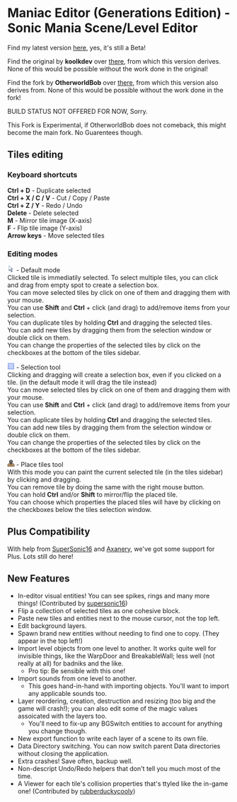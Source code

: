 # Maniac Editor (Generations Edition) - Sonic Mania Scene/Level Editor

Find my latest version [here](https://github.com/CarJem/ManiacEditor/releases/latest), yes, it's still a Beta!

Find the original by **koolkdev** over [there](https://github.com/koolkdev/ManiacEditor/releases/latest), from which this version derives. None of this would be possible without the work done in the original!

Find the fork by **OtherworldBob** over [there](https://github.com/OtherworldBob/ManiacEditor/releases/latest), from which this version also derives from. None of this would be possible without the work done in the fork!

BUILD STATUS NOT OFFERED FOR NOW, Sorry.

This Fork is Experimental, if OtherworldBob does not comeback, this might become the main fork. No Guarentees though.

## Tiles editing

### Keyboard shortcuts 
**Ctrl + D** - Duplicate selected  
**Ctrl + X / C / V** - Cut / Copy / Paste  
**Ctrl + Z / Y** - Redo / Undo  
**Delete** - Delete selected  
**M** - Mirror tile image (X-axis)  
**F** - Flip tile image (Y-axis)  
**Arrow keys** - Move selected tiles

### Editing modes
![Pointer tool](https://github.com/koolkdev/m_e_images/blob/master/pointerButton.Image.png) - Default mode  
Clicked tile is immediatily selected. To select multiple tiles, you can click and drag from empty spot to create a selection box.  
You can move selected tiles by click on one of them and dragging them with your mouse.  
You can use **Shift** and **Ctrl** + click (and drag) to add/remove items from your selection.  
You can duplicate tiles by holding **Ctrl** and dragging the selected tiles.  
You can add new tiles by dragging them from the selection window or double click on them.  
You can change the properties of the selected tiles by click on the checkboxes at the bottom of the tiles sidebar.

![Selection tool](https://github.com/koolkdev/m_e_images/blob/master/selectTool.Image.png) - Selection tool  
Clicking and dragging will create a selection box, even if you clicked on a tile. (in the default mode it will drag the tile instead)  
You can move selected tiles by click on one of them and dragging them with your mouse.  
You can use **Shift** and **Ctrl** + click (and drag) to add/remove items from your selection.  
You can duplicate tiles by holding **Ctrl** and dragging the selected tiles.  
You can add new tiles by dragging them from the selection window or double click on them.  
You can change the properties of the selected tiles by click on the checkboxes at the bottom of the tiles sidebar.

![Place tiles tool](https://github.com/koolkdev/m_e_images/blob/master/placeTilesButton.Image.png) - Place tiles tool  
With this mode you can paint the current selected tile (in the tiles sidebar) by clicking and dragging.  
You can remove tile by doing the same with the right mouse button.  
You can hold **Ctrl** and/or **Shift** to mirror/flip the placed tile.  
You can choose which properties the placed tiles will have by clicking on the checkboxes below the tiles selection window.

## Plus Compatibility
With help from [SuperSonic16](https://github.com/thesupersonic16) and [Axanery](https://www.youtube.com/channel/UCIsXoOHibP8wpjcha3bSbMQ), we've got some support for Plus.
Lots still do here!

## New Features

* In-editor visual entities! You can see spikes, rings and many more things! (Contributed by [supersonic16](https://github.com/thesupersonic16))
* Flip a collection of selected tiles as one cohesive block.
* Paste new tiles and entities next to the mouse cursor, not the top left.
* Edit background layers.
* Spawn brand new entities without needing to find one to copy. (They appear in the top left!)
* Import level objects from one level to another. It works quite well for invisible things, like the WarpDoor and BreakableWall; less well (not really at all) for badniks and the like.
  * Pro tip: Be sensible with this one!
* Import sounds from one level to another.
  * This goes hand-in-hand with importing objects. You'll want to import any applicable sounds too.
* Layer reordering, creation, destruction and resizing (too big and the game will crash!); you can also edit some of the magic values assoicated with the layers too.
  * You'll need to fix-up any BGSwitch entities to account for anything you change though.
* New export function to write each layer of a scene to its own file.
* Data Directory switching. You can now switch parent Data directories without closing the application.
* Extra crashes! Save often, backup well.
* Non-descript Undo/Redo helpers that don't tell you much most of the time.
* A Viewer for each tile's collision properties that's ttyled like the in-game one! (Contributed by [rubberduckycooly](https://github.com/Rubberduckycooly))
